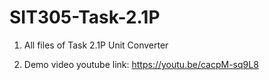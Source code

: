 # SIT305-Task-2.1P

1. All files of Task 2.1P Unit Converter

2. Demo video youtube link: https://youtu.be/cacpM-sq9L8
